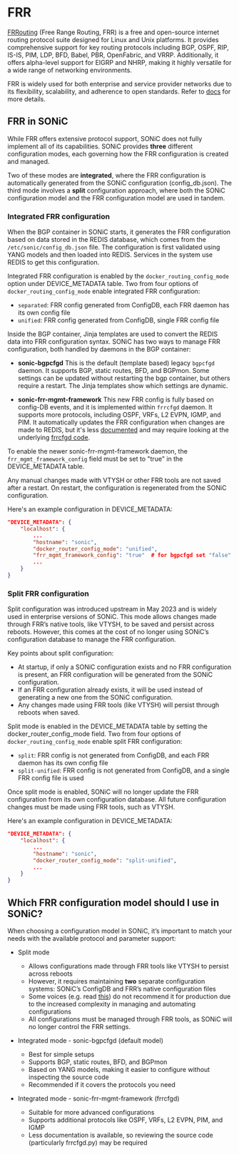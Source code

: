 # FRR

[FRRouting](https://frrouting.org/) (Free Range Routing, FRR) is a free and open-source internet routing protocol suite
designed for Linux and Unix platforms. It provides comprehensive support for key routing protocols including BGP, OSPF,
RIP, IS-IS, PIM, LDP, BFD, Babel, PBR, OpenFabric, and VRRP. Additionally, it offers alpha-level support for EIGRP and NHRP,
making it highly versatile for a wide range of networking environments. 

FRR is widely used for both enterprise and service provider networks due to its flexibility, scalability, and adherence
to open standards. Refer to [docs](https://github.com/sonic-net/sonic-frr/blob/master/doc/user/overview.rst) for more details.

## FRR in SONiC

While FRR offers extensive protocol support, SONiC does not fully implement all of its capabilities. SONiC provides 
**three** different configuration modes, each governing how the FRR configuration is created and managed.

Two of these modes are **integrated**, where the FRR configuration is automatically generated from the SONiC configuration (config_db.json).
The third mode involves a **split** configuration approach, where both the SONiC configuration model and the FRR configuration
model are used in tandem.

### Integrated FRR configuration

When the BGP container in SONiC starts, it generates the FRR configuration based on data stored in the REDIS database,
which comes from the `/etc/sonic/config_db.json` file. The configuration is first validated using YANG models and then
loaded into REDIS. Services in the system use REDIS to get this configuration.

Integrated FRR configuration is enabled by the `docker_routing_config_mode` option under DEVICE_METADATA table.
Two from four options of `docker_routing_config_mode` enable integrated FRR configuration:
- `separated`: FRR config generated from ConfigDB, each FRR daemon has its own config file
- `unified`: FRR config generated from ConfigDB, single FRR config file

Inside the BGP container, Jinja templates are used to convert the REDIS data into FRR configuration syntax.
SONiC has two ways to manage FRR configuration, both handled by daemons in the BGP container:
- **sonic-bgpcfgd**
  This is the default (template based) legacy `bgpcfgd` daemon. It supports BGP, static routes, BFD, and BGPmon. Some settings can be updated 
  without restarting the bgp container, but others require a restart. The Jinja templates show which settings are dynamic.

- **sonic-frr-mgmt-framework**
  This new FRR config is fully based on config-DB events, and it is implemented within `frrcfgd` daemon. It supports more protocols, including OSPF, VRFs, L2 EVPN, IGMP, and PIM. It automatically updates
  the FRR configuration when changes are made to REDIS, but it's less [documented](https://github.com/sonic-net/SONiC/blob/master/doc/mgmt/SONiC_Design_Doc_Unified_FRR_Mgmt_Interface.md)
  and may require looking at the underlying [frrcfgd code](https://github.com/sonic-net/sonic-buildimage/blob/master/src/sonic-frr-mgmt-framework/frrcfgd/frrcfgd.py).

To enable the newer sonic-frr-mgmt-framework daemon, the `frr_mgmt_framework_config` field must be set to "true" in the DEVICE_METADATA table.

Any manual changes made with VTYSH or other FRR tools are not saved after a restart. On restart, the configuration is regenerated from the SONiC configuration.

Here's an example configuration in DEVICE_METADATA:
```json
"DEVICE_METADATA": {
    "localhost": {
        ...
        "hostname": "sonic",
        "docker_router_config_mode": "unified",
        "frr_mgmt_framework_config": "true"  # for bgpcfgd set "false" 
        ...
    }
}
```

### Split FRR configuration

Split configuration was introduced upstream in May 2023 and is widely used in enterprise versions of SONiC. This mode 
allows changes made through FRR’s native tools, like VTYSH, to be saved and persist across reboots. However, this comes
at the cost of no longer using SONiC’s configuration database to manage the FRR configuration.

Key points about split configuration:
- At startup, if only a SONiC configuration exists and no FRR configuration is present, an FRR configuration will be generated from the SONiC configuration.
- If an FRR configuration already exists, it will be used instead of generating a new one from the SONiC configuration.
- Any changes made using FRR tools (like VTYSH) will persist through reboots when saved.

Split mode is enabled in the DEVICE_METADATA table by setting the docker_router_config_mode field.
Two from four options of `docker_routing_config_mode` enable split FRR configuration:
- `split`: FRR config is not generated from ConfigDB, and each FRR daemon has its own config file
- `split-unified`: FRR config is not generated from ConfigDB, and a single FRR config file is used

Once split mode is enabled, SONiC will no longer update the FRR configuration from its own configuration database.
All future configuration changes must be made using FRR tools, such as VTYSH.

Here's an example configuration in DEVICE_METADATA:
```json
"DEVICE_METADATA": {
    "localhost": {
        ...
        "hostname": "sonic",
        "docker_router_config_mode": "split-unified",
        ...
    }
}
```


## Which FRR configuration model should I use in SONiC?

When choosing a configuration model in SONiC, it’s important to match your needs with the available protocol and parameter support:

- Split mode
  - Allows configurations made through FRR tools like VTYSH to persist across reboots
  - However, it requires maintaining **two** separate configuration systems: SONiC’s ConfigDB and FRR’s native configuration files
  - Some voices (e.g. read [this](https://medium.com/sonic-nos/sonic-dont-use-split-mode-use-frr-mgmt-framework-a67ad76ec1a6)) do not recommend it for production due to the increased complexity in managing and automating configurations
  - All configurations must be managed through FRR tools, as SONiC will no longer control the FRR settings.

- Integrated mode - sonic-bgpcfgd (default model)
  - Best for simple setups
  - Supports BGP, static routes, BFD, and BGPmon
  - Based on YANG models, making it easier to configure without inspecting the source code
  - Recommended if it covers the protocols you need

 - Integrated mode - sonic-frr-mgmt-framework (frrcfgd)
   - Suitable for more advanced configurations
   - Supports additional protocols like OSPF, VRFs, L2 EVPN, PIM, and IGMP
   - Less documentation is available, so reviewing the source code (particularly frrcfgd.py) may be required
